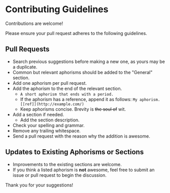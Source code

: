 # Contributing Guidelines

Contributions are welcome!

Please ensure your pull request adheres to the following guidelines.

## Pull Requests

* Search previous suggestions before making a new one, as yours may be a duplicate.
* Common but relevant aphorisms should be added to the "General" section.
* Add one aphorism per pull request.
* Add the aphorism to the end of the relevant section.
    * `A short aphorism that ends with a period.`
    * If the aphorism has a reference, append it as follows: `My aphorism. [[ref]](http://example.com/)`
    * Keep aphorisms concise. Brevity is ~~the soul of~~ wit.
* Add a section if needed.
    * Add the section description.
* Check your spelling and grammar.
* Remove any trailing whitespace.
* Send a pull request with the reason why the addition is awesome.

## Updates to Existing Aphorisms or Sections

* Improvements to the existing sections are welcome.
* If you think a listed aphorism is **not** awesome, feel free to submit an issue or pull request to begin the discussion.

Thank you for your suggestions!